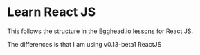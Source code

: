 # Learn React JS
This follows the structure in the [Egghead.io lessons](https://egghead.io/technologies/react?order=ASC) for React JS.

The differences is that I am using v0.13-beta1 ReactJS


